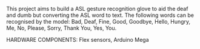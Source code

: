 This project aims to build a ASL gesture recognition glove to aid the deaf and dumb but converting the ASL word to text.
The following words can be recognised by the model: 
Bad, Deaf, Fine, Good, Goodbye, Hello, Hungry, Me, No, Please, Sorry, Thank You, Yes, You. 

HARDWARE COMPONENTS: Flex sensors, Arduino Mega

